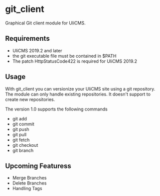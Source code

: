 # git_client

Graphical Git client module for UliCMS.

## Requirements

* UliCMS 2019.2 and later
* the git executable file must be contained in $PATH
* The patch HttpStatusCode422 is required for UliCMS 2019.2

## Usage

With git_client you can versionize your UliCMS site using a git repository.
The module can only handle existing repositories.
It doesn't support to create new repositories.

The version 1.0 supports the following commands
* git add
* git commit
* git push
* git pull
* git fetch
* git checkout
* git branch

## Upcoming Featuress

* Merge Branches
* Delete Branches
* Handling Tags